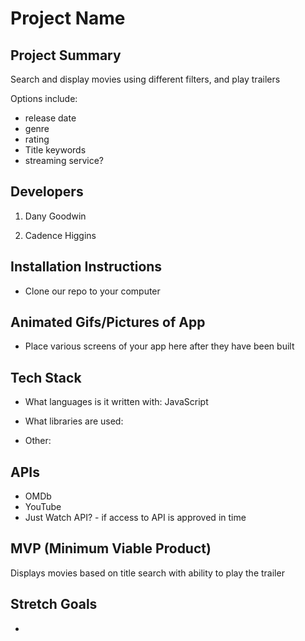 # Project Name

## Project Summary

Search and display movies using different filters, and play trailers

Options include:

- release date
- genre
- rating
- Title keywords
- streaming service?

## Developers

1. Dany Goodwin

2. Cadence Higgins

## Installation Instructions

- Clone our repo to your computer

## Animated Gifs/Pictures of App

- Place various screens of your app here after they have been built

## Tech Stack

- What languages is it written with: JavaScript

- What libraries are used:

- Other:

## APIs

- OMDb
- YouTube
- Just Watch API? - if access to API is approved in time

## MVP (Minimum Viable Product)

Displays movies based on title search with ability to play the trailer

## Stretch Goals

-
